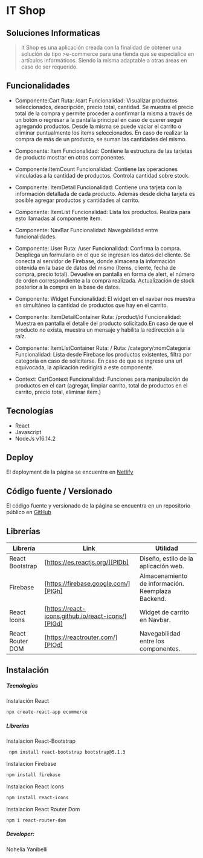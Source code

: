 # IT Shop
## Soluciones Informaticas






>It Shop es una aplicación creada con la finalidad de obtener una solución de tipo >e-commerce para una tienda que se especialice en artículos informáticos. 
>Siendo la misma adaptable a otras áreas en caso de ser requerido.



## Funcionalidades

- Componente:Cart 
Ruta: /cart 
Funcionalidad: Visualizar productos seleccionados, descripción, precio total, cantidad. 
Se muestra el precio total de la compra y permite proceder a confirmar la misma a través de un botón o regresar a la pantalla principal en caso de querer seguir agregando productos.
Desde la misma se puede vaciar el carrito o eliminar puntualmente los items seleccionados. En caso de realizar la compra de más de un producto, se suman las cantidades del mismo.

- Componente: Item
Funcionalidad: Contiene la estructura de las tarjetas de producto mostrar en otros componentes.

- Componente:ItemCount
Funcionalidad: Contiene las operaciones vinculadas a la cantidad de productos. Controla cantidad sobre stock.

- Componente: ItemDetail
Funcionalidad: Contiene una tarjeta con la información detallada de cada producto. Además desde dicha tarjeta es posible agregar productos y cantidades al carrito.

- Componente: ItemList
Funcionalidad: Lista los productos. Realiza para esto llamadas al componente item.

- Componente: NavBar
Funcionalidad: Navegabilidad entre funcionalidades.

- Componente: User
Ruta: /user
Funcionalidad: Confirma la compra. Despliega un formulario en el que se ingresan los datos del cliente. Se conecta al servidor de Firebase, donde almacena la información obtenida en la base de datos del mismo (Items, cliente, fecha de compra, precio total). Devuelve en pantalla en forma de alert, el número de orden correspondiente a la compra realizada.
Actualización de stock posterior a la compra en la base de datos.


- Componente: Widget
Funcionalidad: El widget en el navbar nos muestra en simultáneo la cantidad de productos que hay en el carrito.


- Componente: ItemDetailContainer
Ruta: /product/id
Funcionalidad: Muestra en pantalla el detalle del producto solicitado.En caso de que el producto no exista, muestra un mensaje y habilita la redirección a la raíz.


- Componente: ItemListContainer
Ruta: /
Ruta: /category/:nomCategoría
Funcionalidad: Lista desde Firebase los productos existentes, filtra por categoría en caso de solicitarse. 
En caso de que se ingrese una url equivocada, la aplicación redirigirá a este componente.

- Context: CartContext
Funcionalidad: Funciones para manipulación de productos en el cart (agregar, limpiar carrito, total de productos en el carrito, precio total, eliminar item.)



## Tecnologías

- React
- Javascript
- NodeJs v16.14.2

## Deploy

El deployment de la página se encuentra en  [Netlify]( https://relaxed-rolypoly-d19ad7.netlify.app) 


## Código fuente / Versionado

El código fuente y versionado de la página se encuentra en un repositorio público en [GitHub](https://github.com/Nohelia89/ecommerce-yanibelli.git) 

## Librerías


| Librería | Link | Utilidad |
| ------ | ------ |------ |
| React Bootstrap| [https://es.reactjs.org/][PlDb] | Diseño, estilo de la aplicación web.
| Firebase | [https://firebase.google.com/][PlGh] | Almacenamiento de información. Reemplaza Backend.
|React Icons | [https://react-icons.github.io/react-icons/][PlGd] | Widget de carrito en Navbar.
| React Router DOM | [https://reactrouter.com/][PlOd] |Navegabilidad entre los componentes.


## Instalación

##### Tecnologías




Instalación React

```sh
npx create-react-app ecommerce
```

##### Librerías

Instalacion React-Bootstrap
```sh
 npm install react-bootstrap bootstrap@5.1.3

```
Instalacion Firebase
```sh
npm install firebase
```

Instalacion React Icons
```sh
npm install react-icons
```

Instalacion React Router Dom
```sh
npm i react-router-dom
```
##### Developer: 
Nohelia Yanibelli
